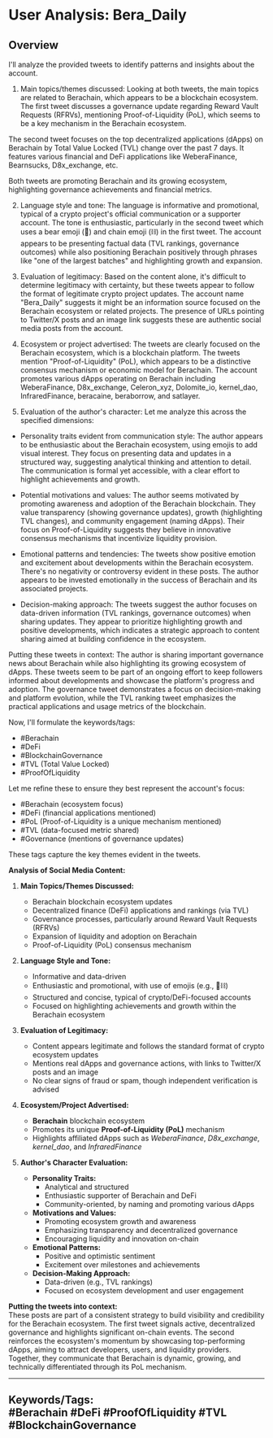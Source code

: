 # User Analysis: Bera_Daily

## Overview

<think>
I'll analyze the provided tweets to identify patterns and insights about the account.

1. Main topics/themes discussed:
Looking at both tweets, the main topics are related to Berachain, which appears to be a blockchain ecosystem. The first tweet discusses a governance update regarding Reward Vault Requests (RFRVs), mentioning Proof-of-Liquidity (PoL), which seems to be a key mechanism in the Berachain ecosystem.

The second tweet focuses on the top decentralized applications (dApps) on Berachain by Total Value Locked (TVL) change over the past 7 days. It features various financial and DeFi applications like WeberaFinance, Bearnsucks, D8x_exchange, etc.

Both tweets are promoting Berachain and its growing ecosystem, highlighting governance achievements and financial metrics.

2. Language style and tone:
The language is informative and promotional, typical of a crypto project's official communication or a supporter account. The tone is enthusiastic, particularly in the second tweet which uses a bear emoji (🐻) and chain emoji (⛓️) in the first tweet. The account appears to be presenting factual data (TVL rankings, governance outcomes) while also positioning Berachain positively through phrases like "one of the largest batches" and highlighting growth and expansion.

3. Evaluation of legitimacy:
Based on the content alone, it's difficult to determine legitimacy with certainty, but these tweets appear to follow the format of legitimate crypto project updates. The account name "Bera_Daily" suggests it might be an information source focused on the Berachain ecosystem or related projects. The presence of URLs pointing to Twitter/X posts and an image link suggests these are authentic social media posts from the account.

4. Ecosystem or project advertised:
The tweets are clearly focused on the Berachain ecosystem, which is a blockchain platform. The tweets mention "Proof-of-Liquidity" (PoL), which appears to be a distinctive consensus mechanism or economic model for Berachain. The account promotes various dApps operating on Berachain including WeberaFinance, D8x_exchange, Celeron_xyz, Dolomite_io, kernel_dao, InfraredFinance, beracaine, beraborrow, and satlayer.

5. Evaluation of the author's character:
Let me analyze this across the specified dimensions:

- Personality traits evident from communication style: The author appears to be enthusiastic about the Berachain ecosystem, using emojis to add visual interest. They focus on presenting data and updates in a structured way, suggesting analytical thinking and attention to detail. The communication is formal yet accessible, with a clear effort to highlight achievements and growth.

- Potential motivations and values: The author seems motivated by promoting awareness and adoption of the Berachain blockchain. They value transparency (showing governance updates), growth (highlighting TVL changes), and community engagement (naming dApps). Their focus on Proof-of-Liquidity suggests they believe in innovative consensus mechanisms that incentivize liquidity provision.

- Emotional patterns and tendencies: The tweets show positive emotion and excitement about developments within the Berachain ecosystem. There's no negativity or controversy evident in these posts. The author appears to be invested emotionally in the success of Berachain and its associated projects.

- Decision-making approach: The tweets suggest the author focuses on data-driven information (TVL rankings, governance outcomes) when sharing updates. They appear to prioritize highlighting growth and positive developments, which indicates a strategic approach to content sharing aimed at building confidence in the ecosystem.

Putting these tweets in context:
The author is sharing important governance news about Berachain while also highlighting its growing ecosystem of dApps. These tweets seem to be part of an ongoing effort to keep followers informed about developments and showcase the platform's progress and adoption. The governance tweet demonstrates a focus on decision-making and platform evolution, while the TVL ranking tweet emphasizes the practical applications and usage metrics of the blockchain.

Now, I'll formulate the keywords/tags:
- #Berachain
- #DeFi
- #BlockchainGovernance
- #TVL (Total Value Locked)
- #ProofOfLiquidity

Let me refine these to ensure they best represent the account's focus:
- #Berachain (ecosystem focus)
- #DeFi (financial applications mentioned)
- #PoL (Proof-of-Liquidity is a unique mechanism mentioned)
- #TVL (data-focused metric shared)
- #Governance (mentions of governance updates)

These tags capture the key themes evident in the tweets.
</think>

**Analysis of Social Media Content:**

1. **Main Topics/Themes Discussed:**  
   - Berachain blockchain ecosystem updates  
   - Decentralized finance (DeFi) applications and rankings (via TVL)  
   - Governance processes, particularly around Reward Vault Requests (RFRVs)  
   - Expansion of liquidity and adoption on Berachain  
   - Proof-of-Liquidity (PoL) consensus mechanism

2. **Language Style and Tone:**  
   - Informative and data-driven  
   - Enthusiastic and promotional, with use of emojis (e.g., 🐻⛓️)  
   - Structured and concise, typical of crypto/DeFi-focused accounts  
   - Focused on highlighting achievements and growth within the Berachain ecosystem

3. **Evaluation of Legitimacy:**  
   - Content appears legitimate and follows the standard format of crypto ecosystem updates  
   - Mentions real dApps and governance actions, with links to Twitter/X posts and an image  
   - No clear signs of fraud or spam, though independent verification is advised

4. **Ecosystem/Project Advertised:**  
   - **Berachain** blockchain ecosystem  
   - Promotes its unique **Proof-of-Liquidity (PoL)** mechanism  
   - Highlights affiliated dApps such as *WeberaFinance*, *D8x_exchange*, *kernel_dao*, and *InfraredFinance*

5. **Author's Character Evaluation:**
   - **Personality Traits:**  
     - Analytical and structured  
     - Enthusiastic supporter of Berachain and DeFi  
     - Community-oriented, by naming and promoting various dApps  
   - **Motivations and Values:**  
     - Promoting ecosystem growth and awareness  
     - Emphasizing transparency and decentralized governance  
     - Encouraging liquidity and innovation on-chain  
   - **Emotional Patterns:**  
     - Positive and optimistic sentiment  
     - Excitement over milestones and achievements  
   - **Decision-Making Approach:**  
     - Data-driven (e.g., TVL rankings)  
     - Focused on ecosystem development and user engagement  

**Putting the tweets into context:**  
These posts are part of a consistent strategy to build visibility and credibility for the Berachain ecosystem. The first tweet signals active, decentralized governance and highlights significant on-chain events. The second reinforces the ecosystem's momentum by showcasing top-performing dApps, aiming to attract developers, users, and liquidity providers. Together, they communicate that Berachain is dynamic, growing, and technically differentiated through its PoL mechanism.

---

**Keywords/Tags:**  
#Berachain #DeFi #ProofOfLiquidity #TVL #BlockchainGovernance
---
